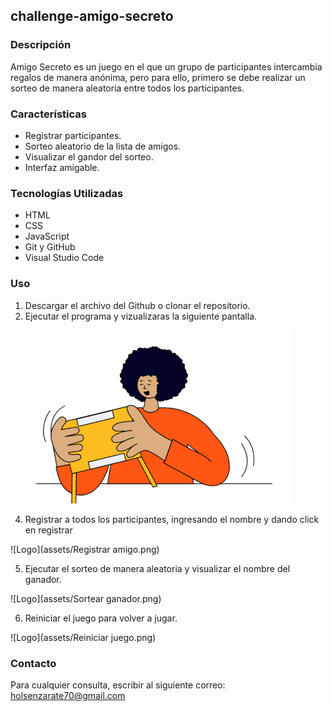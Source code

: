 ## challenge-amigo-secreto

### Descripción
Amigo Secreto es un juego en el que un grupo de participantes intercambia regalos de manera anónima, pero para ello, primero se debe realizar un sorteo de manera aleatoria entre todos los participantes. 

### Características
- Registrar participantes.
- Sorteo aleatorio de la lista de amigos.
- Visualizar el gandor del sorteo.
- Interfaz amigable.

### Tecnologías Utilizadas
- HTML
- CSS
- JavaScript
- Git y GitHub
- Visual Studio Code

### Uso
1. Descargar el archivo del Github o clonar el repositorio.
2. Ejecutar el programa y vizualizaras la siguiente pantalla.

![Logo del proyecto](assets/amigo-secreto.png)  

4. Registrar a todos los participantes, ingresando el nombre y dando click en registrar

![Logo](assets/Registrar amigo.png)

5. Ejecutar el sorteo de manera aleatoria y visualizar el nombre del ganador.

![Logo](assets/Sortear ganador.png)

6. Reiniciar el juego para volver a jugar.

![Logo](assets/Reiniciar juego.png)

### Contacto 
Para cualquier consulta, escribir al siguiente correo: holsenzarate70@gmail.com





